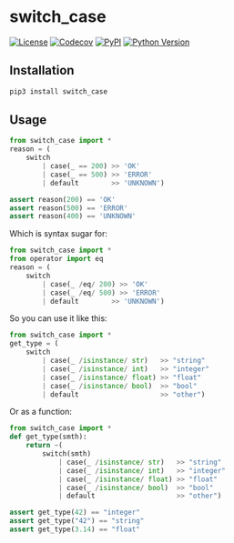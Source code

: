 # switch_case

[![License](https://img.shields.io/github/license/nikitanovosibirsk/switch_case.svg)](https://github.com/nikitanovosibirsk/switch_case)
[![Codecov](https://img.shields.io/codecov/c/github/nikitanovosibirsk/switch_case/master.svg)](https://codecov.io/gh/nikitanovosibirsk/switch_case)
[![PyPI](https://img.shields.io/pypi/v/switch_case.svg)](https://pypi.python.org/pypi/switch_case/)
[![Python Version](https://img.shields.io/pypi/pyversions/switch_case.svg)](https://pypi.python.org/pypi/switch_case/)

## Installation

```bash
pip3 install switch_case
```

## Usage

```python
from switch_case import *
reason = (
    switch
        | case(_ == 200) >> 'OK'
        | case(_ == 500) >> 'ERROR'
        | default        >> 'UNKNOWN')
```

```python
assert reason(200) == 'OK'
assert reason(500) == 'ERROR'
assert reason(400) == 'UNKNOWN'
```

Which is syntax sugar for:

```python
from switch_case import *
from operator import eq
reason = (
    switch
        | case(_ /eq/ 200) >> 'OK'
        | case(_ /eq/ 500) >> 'ERROR'
        | default        >> 'UNKNOWN')
```

So you can use it like this:

```python
from switch_case import *
get_type = (
    switch
        | case(_ /isinstance/ str)   >> "string"
        | case(_ /isinstance/ int)   >> "integer"
        | case(_ /isinstance/ float) >> "float"
        | case(_ /isinstance/ bool)  >> "bool"
        | default                    >> "other")
```

Or as a function:

```python
from switch_case import *
def get_type(smth):
    return ~(
        switch(smth)
            | case(_ /isinstance/ str)   >> "string"
            | case(_ /isinstance/ int)   >> "integer"
            | case(_ /isinstance/ float) >> "float"
            | case(_ /isinstance/ bool)  >> "bool"
            | default                    >> "other")
```

```python
assert get_type(42) == "integer"
assert get_type("42") == "string"
assert get_type(3.14) == "float"
```
